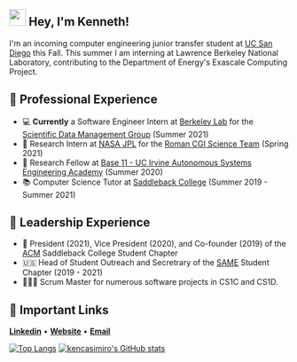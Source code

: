 ## <img src="https://raw.githubusercontent.com/MartinHeinz/MartinHeinz/master/wave.gif" width="30px"> Hey, I'm Kenneth! 

I'm an incoming computer engineering junior transfer student at [UC San Diego](https://ucsd.edu) this Fall. This summer I am interning at Lawrence Berkeley National Laboratory, contributing to the Department of Energy's Exascale Computing Project.

## 🔷 Professional Experience

*  💻 **Currently** a Software Engineer Intern at [Berkeley Lab](https://www.lbl.gov/) for the [Scientific Data Management Group](https://sdm.lbl.gov/) (Summer 2021)
*  🚀 Research Intern at [NASA JPL](https://www.jpl.nasa.gov) for the [Roman CGI Science Team](https://www.jpl.nasa.gov/missions/the-nancy-grace-roman-space-telescope) (Spring 2021)
*  🐜 Research Fellow at  [Base 11 - UC Irvine Autonomous Systems Engineering Academy](https://www.base11.com/solutions/asea/) (Summer 2020)
*  📚 Computer Science Tutor at [Saddleback College](https://www.saddleback.edu/) (Summer 2019 - Summer 2021)


## 🔶 Leadership Experience

* 💾 President (2021), Vice President (2020), and Co-founder (2019) of the [ACM](https://www.acm.org/) Saddleback College Student Chapter 
* 🇺🇸 Head of Student Outreach and Secretrary of the [SAME](https://www.same.org/) Student Chapter (2019 - 2021)
* 👨🏽‍💻 Scrum Master for numerous software projects in CS1C and CS1D.


## :link: Important Links
[__Linkedin__](https://www.linkedin.com/in/kencasimiro/) • [__Website__](google.com) • [__Email__](mailto:kennethreyescasimiro@gmail.com)


[![Top Langs](https://github-readme-stats.vercel.app/api/top-langs/?username=kencasimiro&layout=compact&theme=radical)](https://github.com/kencasimiro/github-readme-stats) [![kencasimiro's GitHub stats](https://github-readme-stats.vercel.app/api?username=kencasimiro&count_private=true&show_icons=true&theme=radical&layought=compact)](https://github.com/kencasimiro/github-readme-stats)




<!--
**kencasimiro/kencasimiro** is a ✨ _special_ ✨ repository because its `README.md` (this file) appears on your GitHub profile.

Here are some ideas to get you started:

- 🔭 I’m currently working on ...
- 🌱 I’m currently learning ...
- 👯 I’m looking to collaborate on ...
- 🤔 I’m looking for help with ...
- 💬 Ask me about ...
- 📫 How to reach me: ...
- 😄 Pronouns: ...
- ⚡ Fun fact: ...
-->
